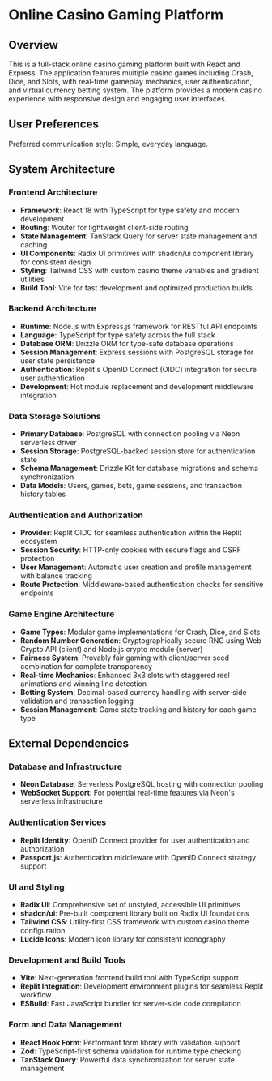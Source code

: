 # Online Casino Gaming Platform

## Overview

This is a full-stack online casino gaming platform built with React and Express. The application features multiple casino games including Crash, Dice, and Slots, with real-time gameplay mechanics, user authentication, and virtual currency betting system. The platform provides a modern casino experience with responsive design and engaging user interfaces.

## User Preferences

Preferred communication style: Simple, everyday language.

## System Architecture

### Frontend Architecture
- **Framework**: React 18 with TypeScript for type safety and modern development
- **Routing**: Wouter for lightweight client-side routing
- **State Management**: TanStack Query for server state management and caching
- **UI Components**: Radix UI primitives with shadcn/ui component library for consistent design
- **Styling**: Tailwind CSS with custom casino theme variables and gradient utilities
- **Build Tool**: Vite for fast development and optimized production builds

### Backend Architecture
- **Runtime**: Node.js with Express.js framework for RESTful API endpoints
- **Language**: TypeScript for type safety across the full stack
- **Database ORM**: Drizzle ORM for type-safe database operations
- **Session Management**: Express sessions with PostgreSQL storage for user state persistence
- **Authentication**: Replit's OpenID Connect (OIDC) integration for secure user authentication
- **Development**: Hot module replacement and development middleware integration

### Data Storage Solutions
- **Primary Database**: PostgreSQL with connection pooling via Neon serverless driver
- **Session Storage**: PostgreSQL-backed session store for authentication state
- **Schema Management**: Drizzle Kit for database migrations and schema synchronization
- **Data Models**: Users, games, bets, game sessions, and transaction history tables

### Authentication and Authorization
- **Provider**: Replit OIDC for seamless authentication within the Replit ecosystem
- **Session Security**: HTTP-only cookies with secure flags and CSRF protection
- **User Management**: Automatic user creation and profile management with balance tracking
- **Route Protection**: Middleware-based authentication checks for sensitive endpoints

### Game Engine Architecture
- **Game Types**: Modular game implementations for Crash, Dice, and Slots
- **Random Number Generation**: Cryptographically secure RNG using Web Crypto API (client) and Node.js crypto module (server)
- **Fairness System**: Provably fair gaming with client/server seed combination for complete transparency
- **Real-time Mechanics**: Enhanced 3x3 slots with staggered reel animations and winning line detection
- **Betting System**: Decimal-based currency handling with server-side validation and transaction logging
- **Session Management**: Game state tracking and history for each game type

## External Dependencies

### Database and Infrastructure
- **Neon Database**: Serverless PostgreSQL hosting with connection pooling
- **WebSocket Support**: For potential real-time features via Neon's serverless infrastructure

### Authentication Services
- **Replit Identity**: OpenID Connect provider for user authentication and authorization
- **Passport.js**: Authentication middleware with OpenID Connect strategy support

### UI and Styling
- **Radix UI**: Comprehensive set of unstyled, accessible UI primitives
- **shadcn/ui**: Pre-built component library built on Radix UI foundations
- **Tailwind CSS**: Utility-first CSS framework with custom casino theme configuration
- **Lucide Icons**: Modern icon library for consistent iconography

### Development and Build Tools
- **Vite**: Next-generation frontend build tool with TypeScript support
- **Replit Integration**: Development environment plugins for seamless Replit workflow
- **ESBuild**: Fast JavaScript bundler for server-side code compilation

### Form and Data Management
- **React Hook Form**: Performant form library with validation support
- **Zod**: TypeScript-first schema validation for runtime type checking
- **TanStack Query**: Powerful data synchronization for server state management